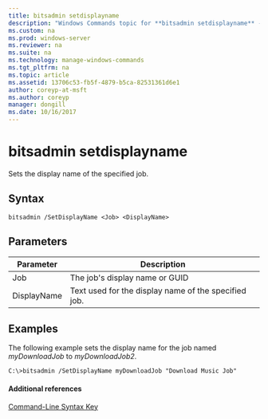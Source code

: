 ```yaml
---
title: bitsadmin setdisplayname
description: "Windows Commands topic for **bitsadmin setdisplayname** - Sets the display name of the specified job."
ms.custom: na
ms.prod: windows-server
ms.reviewer: na
ms.suite: na
ms.technology: manage-windows-commands
ms.tgt_pltfrm: na
ms.topic: article
ms.assetid: 13706c53-fb5f-4879-b5ca-82531361d6e1
author: coreyp-at-msft
ms.author: coreyp
manager: dongill
ms.date: 10/16/2017
---
```


# bitsadmin setdisplayname



Sets the display name of the specified job.

## Syntax

```
bitsadmin /SetDisplayName <Job> <DisplayName>
```

## Parameters

|Parameter|Description|
|---------|-----------|
|Job|The job's display name or GUID|
|DisplayName|Text used for the display name of the specified job.|

## <a name="BKMK_examples"></a>Examples

The following example sets the display name for the job named *myDownloadJob* to *myDownloadJob2*.
```
C:\>bitsadmin /SetDisplayName myDownloadJob "Download Music Job"
```

#### Additional references

[Command-Line Syntax Key](command-line-syntax-key.md)